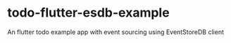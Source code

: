 # todo-flutter-esdb-example
An flutter todo example app with event sourcing using EventStoreDB client
